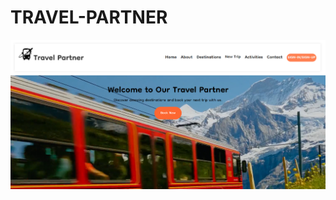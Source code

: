 # TRAVEL-PARTNER

![](https://github.com/Elite-Solutions-DeepTech/TRAVEL-PARTNER/blob/main/image/website/1.png)
